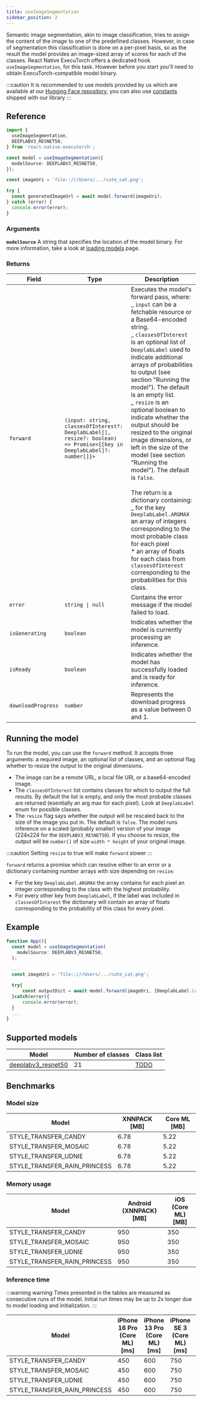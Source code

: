 ```yaml
---
title: useImageSegmentation
sidebar_position: 2
---
```


Semantic image segmentation, akin to image classification, tries to assign the content of the image to one of the predefined classes. However, in case of segmentation this classification is done on a per-pixel basis, so as the result the model provides an image-sized array of scores for each of the classes. React Native ExecuTorch offers a dedicated hook `useImageSegmentation`, for this task. However before you start you'll need to obtain ExecuTorch-compatible model binary.

:::caution
It is recommended to use models provided by us which are available at our [Hugging Face repository](https://huggingface.co/software-mansion/react-native-executorch-style-transfer-candy), you can also use [constants](https://github.com/software-mansion/react-native-executorch/tree/main/src/constants/modelUrls.ts) shipped with our library
:::

## Reference

```typescript
import {
  useImageSegmentation,
  DEEPLABV3_RESNET50,
} from 'react-native-executorch';

const model = useImageSegmentation({
  modelSource: DEEPLABV3_RESNET50,
});

const imageUri = 'file::///Users/.../cute_cat.png';

try {
  const generatedImageUrl = await model.forward(imageUri);
} catch (error) {
  console.error(error);
}
```

### Arguments

**`modelSource`**
A string that specifies the location of the model binary. For more information, take a look at [loading models](../fundamentals/loading-models.md) page.

### Returns

| Field              | Type                                                                                                                   | Description                                                                                                                                                                                                                                                                                                                                                                                                                                                                                                                                                                                                                                                                                                                                                                                                                         |
| ------------------ | ---------------------------------------------------------------------------------------------------------------------- | ----------------------------------------------------------------------------------------------------------------------------------------------------------------------------------------------------------------------------------------------------------------------------------------------------------------------------------------------------------------------------------------------------------------------------------------------------------------------------------------------------------------------------------------------------------------------------------------------------------------------------------------------------------------------------------------------------------------------------------------------------------------------------------------------------------------------------------- |
| `forward`          | `(input: string, classesOfInterest?: DeeplabLabel[], resize?: boolean) => Promise<{[key in DeeplabLabel]?: number[]}>` | Executes the model's forward pass, where: <br> _ `input` can be a fetchable resource or a Base64-encoded string. <br> _ `classesOfInterest` is an optional list of `DeeplabLabel` used to indicate additional arrays of probabilities to output (see section "Running the model"). The default is an empty list. <br> _ `resize` is an optional boolean to indicate whether the output should be resized to the original image dimensions, or left in the size of the model (see section "Running the model"). The default is `false`. <br> <br> The return is a dictionary containing: <br> _ for the key `DeeplabLabel.ARGMAX` an array of integers corresponding to the most probable class for each pixel <br> \* an array of floats for each class from `classesOfInterest` corresponding to the probabilities for this class. |
| `error`            | <code>string &#124; null</code>                                                                                        | Contains the error message if the model failed to load.                                                                                                                                                                                                                                                                                                                                                                                                                                                                                                                                                                                                                                                                                                                                                                             |
| `isGenerating`     | `boolean`                                                                                                              | Indicates whether the model is currently processing an inference.                                                                                                                                                                                                                                                                                                                                                                                                                                                                                                                                                                                                                                                                                                                                                                   |
| `isReady`          | `boolean`                                                                                                              | Indicates whether the model has successfully loaded and is ready for inference.                                                                                                                                                                                                                                                                                                                                                                                                                                                                                                                                                                                                                                                                                                                                                     |
| `downloadProgress` | `number`                                                                                                               | Represents the download progress as a value between 0 and 1.                                                                                                                                                                                                                                                                                                                                                                                                                                                                                                                                                                                                                                                                                                                                                                        |

## Running the model

To run the model, you can use the `forward` method. It accepts three arguments: a required image, an optional list of classes, and an optional flag whether to resize the output to the original dimensions.

- The image can be a remote URL, a local file URI, or a base64-encoded image.
- The `classesOfInterest` list contains classes for which to output the full results. By default the list is empty, and only the most probable classes are returned (esentially an arg max for each pixel). Look at `DeeplabLabel` enum for possible classes.
- The `resize` flag says whether the output will be rescaled back to the size of the image you put in. The default is `false`. The model runs inference on a scaled (probably smaller) version of your image (224x224 for the `DEEPLABV3_RESNET50`). If you choose to resize, the output will be `number[]` of size `width * height` of your original image.

:::caution
Setting `resize` to true will make `forward` slower
:::

`forward` returns a promise which can resolve either to an error or a dictionary containing number arrays with size depending on `resize`:

- For the key `DeeplabLabel.ARGMAX` the array contains for each pixel an integer corresponding to the class with the highest probability.
- For every other key from `DeeplabLabel`, if the label was included in `classesOfInterest` the dictionary will contain an array of floats corresponding to the probability of this class for every pixel.

## Example

```typescript
function App(){
  const model = useImageSegmentation(
    modelSource: DEEPLABV3_RESNET50,
  );

  ...
  const imageUri = 'file::///Users/.../cute_cat.png';

  try{
      const outputDict = await model.forward(imageUri, [DeeplabLabel.CAT], true);
  }catch(error){
      console.error(error);
  }
  ...
}
```

## Supported models

| Model                                                                                                                          | Number of classes | Class list |
| ------------------------------------------------------------------------------------------------------------------------------ | ----------------- | ---------- |
| [deeplabv3_resnet50](https://pytorch.org/vision/0.20/models/generated/torchvision.models.segmentation.deeplabv3_resnet50.html) | 21                | [TODO]()   |

## Benchmarks

### Model size

| Model                        | XNNPACK [MB] | Core ML [MB] |
| ---------------------------- | ------------ | ------------ |
| STYLE_TRANSFER_CANDY         | 6.78         | 5.22         |
| STYLE_TRANSFER_MOSAIC        | 6.78         | 5.22         |
| STYLE_TRANSFER_UDNIE         | 6.78         | 5.22         |
| STYLE_TRANSFER_RAIN_PRINCESS | 6.78         | 5.22         |

### Memory usage

| Model                        | Android (XNNPACK) [MB] | iOS (Core ML) [MB] |
| ---------------------------- | ---------------------- | ------------------ |
| STYLE_TRANSFER_CANDY         | 950                    | 350                |
| STYLE_TRANSFER_MOSAIC        | 950                    | 350                |
| STYLE_TRANSFER_UDNIE         | 950                    | 350                |
| STYLE_TRANSFER_RAIN_PRINCESS | 950                    | 350                |

### Inference time

:::warning warning
Times presented in the tables are measured as consecutive runs of the model. Initial run times may be up to 2x longer due to model loading and initialization.
:::

| Model                        | iPhone 16 Pro (Core ML) [ms] | iPhone 13 Pro (Core ML) [ms] | iPhone SE 3 (Core ML) [ms] | Samsung Galaxy S24 (XNNPACK) [ms] | OnePlus 12 (XNNPACK) [ms] |
| ---------------------------- | ---------------------------- | ---------------------------- | -------------------------- | --------------------------------- | ------------------------- |
| STYLE_TRANSFER_CANDY         | 450                          | 600                          | 750                        | 1650                              | 1800                      |
| STYLE_TRANSFER_MOSAIC        | 450                          | 600                          | 750                        | 1650                              | 1800                      |
| STYLE_TRANSFER_UDNIE         | 450                          | 600                          | 750                        | 1650                              | 1800                      |
| STYLE_TRANSFER_RAIN_PRINCESS | 450                          | 600                          | 750                        | 1650                              | 1800                      |
